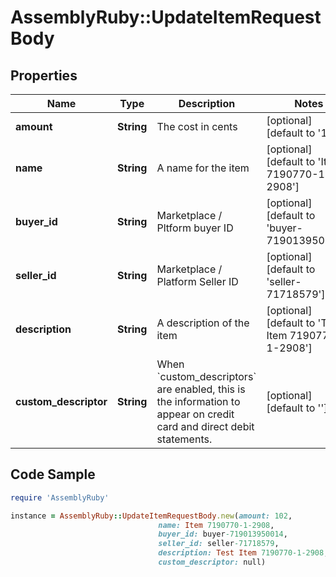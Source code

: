 # AssemblyRuby::UpdateItemRequestBody

## Properties

Name | Type | Description | Notes
------------ | ------------- | ------------- | -------------
**amount** | **String** | The cost in cents | [optional] [default to &#39;102&#39;]
**name** | **String** | A name for the item | [optional] [default to &#39;Item 7190770-1-2908&#39;]
**buyer_id** | **String** | Marketplace / Pltform buyer ID | [optional] [default to &#39;buyer-719013950014&#39;]
**seller_id** | **String** | Marketplace / Platform Seller ID | [optional] [default to &#39;seller-71718579&#39;]
**description** | **String** | A description of the item | [optional] [default to &#39;Test Item 7190770-1-2908&#39;]
**custom_descriptor** | **String** | When &#x60;custom_descriptors&#x60; are enabled, this is the information to appear on credit card and direct debit statements. | [optional] [default to &#39;&#39;]

## Code Sample

```ruby
require 'AssemblyRuby'

instance = AssemblyRuby::UpdateItemRequestBody.new(amount: 102,
                                 name: Item 7190770-1-2908,
                                 buyer_id: buyer-719013950014,
                                 seller_id: seller-71718579,
                                 description: Test Item 7190770-1-2908,
                                 custom_descriptor: null)
```



